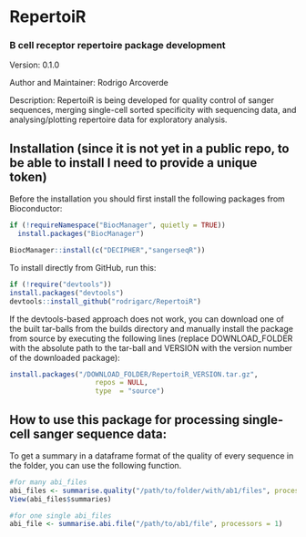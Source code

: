 # RepertoiR

### B cell receptor repertoire package development  



Version: 0.1.0  

Author and Maintainer: Rodrigo Arcoverde  

Description: RepertoiR is being developed for quality control of sanger sequences, merging single-cell sorted specificity with sequencing data, and analysing/plotting repertoire data for exploratory analysis.  

## Installation (since it is not yet in a public repo, to be able to install I need to provide a unique token)

Before the installation you should first install the following packages from Bioconductor:

```r
if (!requireNamespace("BiocManager", quietly = TRUE))
  install.packages("BiocManager")

BiocManager::install(c("DECIPHER","sangerseqR"))
```

To install directly from GitHub, run this:

```r
if (!require("devtools"))
install.packages("devtools")
devtools::install_github("rodrigarc/RepertoiR")
```

If the devtools-based approach does not work, you can download one of the built tar-balls from the builds directory and manually install the package from source by executing the following lines (replace DOWNLOAD_FOLDER with the absolute path to the tar-ball and VERSION with the version number of the downloaded package):

```r
install.packages("/DOWNLOAD_FOLDER/RepertoiR_VERSION.tar.gz",
                     repos = NULL,
                     type  = "source")
```

## How to use this package for processing single-cell sanger sequence data:

To get a summary in a dataframe format of the quality of every sequence in the folder, you can use the following function. 
```r
#for many abi_files 
abi_files <- summarise.quality("/path/to/folder/with/ab1/files", processors = 1)
View(abi_files$summaries)

#for one single abi_files
abi_file <- summarise.abi.file("/path/to/ab1/file", processors = 1)
```


